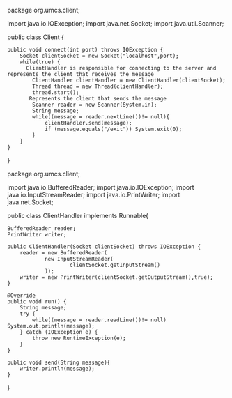 package org.umcs.client;

import java.io.IOException;
import java.net.Socket;
import java.util.Scanner;

public class Client {
    
    public void connect(int port) throws IOException {
        Socket clientSocket = new Socket("localhost",port);
        while(true) {
          ClientHandler is responsible for connecting to the server and represents the client that receives the message
            ClientHandler clientHandler = new ClientHandler(clientSocket);
            Thread thread = new Thread(clientHandler);
            thread.start();
           Represents the client that sends the message
            Scanner reader = new Scanner(System.in);
            String message;
            while((message = reader.nextLine())!= null){
                clientHandler.send(message);
                if (message.equals("/exit")) System.exit(0);
            }
        }
    }
    
}

package org.umcs.client;

import java.io.BufferedReader;
import java.io.IOException;
import java.io.InputStreamReader;
import java.io.PrintWriter;
import java.net.Socket;


public class ClientHandler implements  Runnable{
   
    BufferedReader reader;
    PrintWriter writer;

    public ClientHandler(Socket clientSocket) throws IOException {
        reader = new BufferedReader(
                new InputStreamReader(
                        clientSocket.getInputStream()
                ));
        writer = new PrintWriter(clientSocket.getOutputStream(),true);
    }

    @Override
    public void run() {
        String message;
        try {
            while((message = reader.readLine())!= null) System.out.println(message);
        } catch (IOException e) {
            throw new RuntimeException(e);
        }
    }

    public void send(String message){
        writer.println(message);
    }
    
}

